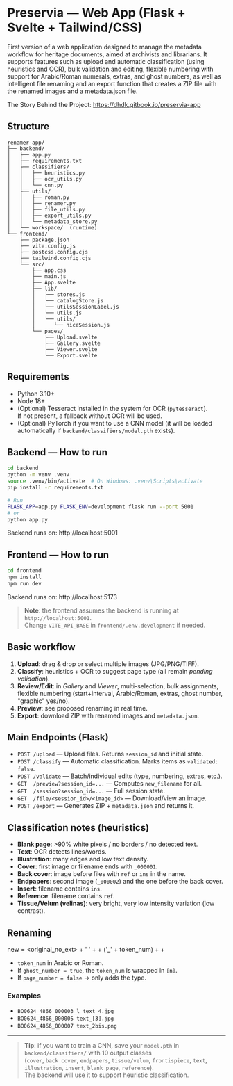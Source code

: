 # Preservia — Web App (Flask + Svelte + Tailwind/CSS)

First version of a web application designed to manage the metadata workflow for heritage documents, aimed at archivists and librarians. It supports features such as upload and automatic classification (using heuristics and OCR), bulk validation and editing, flexible numbering with support for Arabic/Roman numerals, extras, and ghost numbers, as well as intelligent file renaming and an export function that creates a ZIP file with the renamed images and a metadata.json file.

The Story Behind the Project: https://dhdk.gitbook.io/preservia-app

## Structure
```
renamer-app/
├── backend/
│   ├── app.py
│   ├── requirements.txt
│   ├── classifiers/
│   │   ├── heuristics.py
│   │   ├── ocr_utils.py
│   │   └── cnn.py
│   ├── utils/
│   │   ├── roman.py
│   │   ├── renamer.py
│   │   ├── file_utils.py
│   │   ├── export_utils.py
│   │   └── metadata_store.py
│   └── workspace/  (runtime)
└── frontend/
    ├── package.json
    ├── vite.config.js
    ├── postcss.config.cjs
    ├── tailwind.config.cjs
    └── src/
        ├── app.css
        ├── main.js
        ├── App.svelte
        ├── lib/
        │   ├── stores.js
        │   └── catalogStore.js
        │   └── utilsSessionLabel.js
        │   └── utils.js        
        │   └── utils/
        │      └── niceSession.js
        └── pages/
            ├── Upload.svelte
            ├── Gallery.svelte
            ├── Viewer.svelte
            └── Export.svelte
```

## Requirements
- Python 3.10+
- Node 18+
- (Optional) Tesseract installed in the system for OCR (`pytesseract`).  
  If not present, a fallback without OCR will be used.
- (Optional) PyTorch if you want to use a CNN model (it will be loaded automatically if `backend/classifiers/model.pth` exists).

## Backend — How to run
```bash
cd backend
python -m venv .venv
source .venv/bin/activate  # On Windows: .venv\Scripts\activate
pip install -r requirements.txt

# Run
FLASK_APP=app.py FLASK_ENV=development flask run --port 5001
# or
python app.py
```
Backend runs on: http://localhost:5001

## Frontend — How to run
```bash
cd frontend
npm install
npm run dev
```
Backend runs on: http://localhost:5173

> **Note**: the frontend assumes the backend is running at `http://localhost:5001`.  
> Change `VITE_API_BASE` in `frontend/.env.development` if needed.

## Basic workflow
1. **Upload**: drag & drop or select multiple images (JPG/PNG/TIFF).
2. **Classify**: heuristics + OCR to suggest page type (all remain *pending validation*).
3. **Review/Edit**: in *Gallery* and *Viewer*, multi-selection, bulk assignments, flexible numbering (start+interval, Arabic/Roman, extras, ghost number, "graphic" yes/no).
4. **Preview**: see proposed renaming in real time.
5. **Export**: download ZIP with renamed images and `metadata.json`.

## Main Endpoints (Flask)
- `POST /upload` — Upload files. Returns `session_id` and initial state.
- `POST /classify` — Automatic classification. Marks items as `validated: false`.
- `POST /validate` — Batch/individual edits (type, numbering, extras, etc.).
- `GET  /preview?session_id=...` — Computes `new_filename` for all.
- `GET  /session?session_id=...` — Full session state.
- `GET  /file/<session_id>/<image_id>` — Download/view an image.
- `POST /export` — Generates ZIP + `metadata.json` and returns it.

## Classification notes (heuristics)
- **Blank page**: >90% white pixels / no borders / no detected text.
- **Text**: OCR detects lines/words.
- **Illustration**: many edges and low text density.
- **Cover**: first image or filename ends with `_000001`.
- **Back cover**: image before files with `ref` or `ins` in the name.
- **Endpapers**: second image (`_000002`) and the one before the back cover.
- **Insert**: filename contains `ins`.
- **Reference**: filename contains `ref`.
- **Tissue/Velum (velinas)**: very bright, very low intensity variation (low contrast).

## Renaming
new = <original_no_ext> + ' ' + <type> + ('_' + token_num) + <extra> + <ext>

- `token_num` in Arabic or Roman.
- If `ghost_number = true`, the `token_num` is wrapped in `[n]`.
- If `page_number = false` → only adds the type.

### Examples
- `BO0624_4866_000003_l text_4.jpg`
- `BO0624_4866_000005 text_[3].jpg`
- `BO0624_4866_000007 text_2bis.png`

---

> **Tip**: if you want to train a CNN, save your `model.pth` in `backend/classifiers/` with 10 output classes  
> (`cover`, `back cover`, `endpapers`, `tissue/velum`, `frontispiece`, `text`, `illustration`, `insert`, `blank page`, `reference`).  
> The backend will use it to support heuristic classification.
